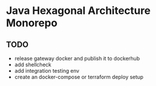 # Java Hexagonal Architecture Monorepo

## TODO
- release gateway docker and publish it to dockerhub
- add shellcheck
- add integration testing env
- create an docker-compose or terraform deploy setup
